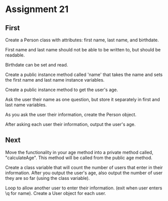 # Assignment 21

## First

Create a Person class with attributes: first name, last name, and birthdate.

First name and last name should not be able to be written to, but should be readable.

Birthdate can be set and read.

Create a public instance method called 'name' that takes the name and sets the first name and last name instance variables.

Create a public instance method to get the user's age.

Ask the user their name as one question, but store it separately in first and last name  variables.

As you ask the user their information, create the Person object.

After asking each user their information, output the user's age.

## Next

Move the functionality in your age method into a private method called, "calculateAge". This method will be called from the public age method.

Create a class variable that will count the number of users that enter in their information.
After you output the user's age, also output the number of user they are so far (using the class variable).

Loop to allow another user to enter their information. (exit when user enters \q for name). Create a User object for each user.

